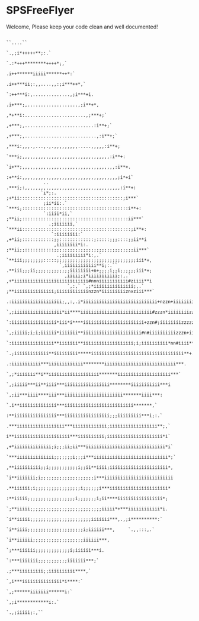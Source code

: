 # SPSFreeFlyer

Welcome, Please keep your code clean and well documented!

                                                                                                                                                      
                                                                                                                                                      
                                                                                                                                                      
                                                                                                                                                      
                                                                                                                                                      
                                                                                                                                                      
                                                                                                                                                      
                                                                                                                                                      
                                                                                                                                                      
                                                                                                                                                      
                                                                                                                                                      
                                                                                                                                                      
                                                                                                                                                      
                                                                                                                                                      
                                                                                                                                                      
                                                                                                                                                      
                                                                                                                                                      
                                                                                       ``....``                                                       
                                                                                  `.,;i*+++++**;:.`                                                   
                                                                               `.:*+++********++++*;,`                                                
                                                                              .i++******iiiii******++*:`                                              
                                                                            .i++***ii;:,,....,,:;i***++*,`                                            
                                                                          `:++***i:,..............,;i***+i.                                           
                                                                         .i+***;,...................,;i**+*,                                          
                                                                        ,*+**i:.......................,;***+;`                                        
                                                                       ,+***;,..........................:i**+;`                                       
                                                                      ,+***;,...........................,:i**+;`                                      
                                                                     ,***i:,,,.,...,.,.,,,,,,,,,.....,,,,,:i**+;                                      
                                                                    `***i;,,,,,,,,,,,,,,,,,,,,,,,,,,,,,,,,,:i**+:                                     
                                                                   `i+**;,,,,,,,,,,,,,,,,,,,,,,,,,,,,,,,,,,,:i**+.                                    
                                                                   :+**i:,,,,,,,,,,,,,,,,,,,,,,,,,,,,,,,,,,,,;i*+i`                                   
                  ..                                              .***i;:,,,,,,,,,,,,,,,,,,,,,,,,,,,,,,,,,,,,:i**+:                                   
                 `i*;:.                                           ;+*ii:::::::::::::::::::::::::::::::::::::::;i***`                                  
                  ;ii*ii:.`                                      `***i;::::::::::::::::::::::::::::::::::::::::i**+:                                  
                  `:iiii*ii,`                                    ;**ii;::::::::::::::::::::::::::::::::::::::::ii***`                                 
                    .;iiiiiii,`                                 `***ii:::::::::::::::::::::::::::::::::::::::::;i**+:                                 
                     `:iiiiiiii:`                               ,+*ii;::::::::::::;;:::::::::::::;:::::;;;::::;;ii**i                                 
                      ,iiiiiiii*i:.                             ;**ii;;:::::::::::;;;;;;;;;;;;;;;;;;;;;;;;;;;;;;ii***`                                
                       .;iiiiiiiii*i:,.`                       `**iii;;;;;;;;:::::;;;;;;;;;;;;;;;;;;;;;;;;;;;;;;iii*+,                                
                        `,iiiiiiiiiiii**i;:.``                 .**iii;;;ii;;;;;;;;;;;;;iiiiiiii+n+;;;;i;;i;;;;;;iii*+;                                
                          ,iiiii;i*iiiiiiiiiii;:,.`            ,+*iiiiiiiiiiiiiiiiiiiiiiiiiiii#nnniiiiiiiiiii#ziiii**i                                
                           `,:,` `,;*iiiiiiiiiiiiiii;,.`       ;**iiiiiiiiiiiiiii;iiiiiiiiiiiinzzn*iiiiiiiiiznxziii***`                               
                                    .:iiiiiiiiiiiiiiiiiii;,,:,.i*iiiiiiiiiiiiiiiiiiiiiiiiiiii+nzzn+iiiiiiii#nznniii***.                               
                                      `,;iiiiiiiiiiiiiiiiii*ii****iiiiiiiiiiiiiiiiiiiiiiiiiii#zzzn*iiiiiiiizzzzxiii***,                               
                                         `:iiiiiiiiiiiiiiiii*iii*i****iiiiiiiiiiiiiiiiiiiiiii+zzn#;iiiiiiiizzzzziii***,                               
                                           `,;iiiii;i;i;iiiiii*iiiiiii**iiiiiiiiiiiiiiiiiiiiii#n#iiiiiiiiiizzzn+iii***,                               
                                              `:iiiiiiiiiiiiiiii**iiiiiii**iiiiiiiiiiiiiiiiiii;i;iiiiiiiiii*nn#iiii**+,                               
                                                `.;iiiiiiiiiiiii**iiiiiiiii*****iiiiiiiiiiiiiiiiiiiiiiiiiiiiiiiiiii**+.                               
                                                   .:iiiiiiiiiii***iiiiiiiiiiiii********iiiiiiiiiiiiiiiiiiiiiiiiiii***.                               
                                                     `,;*iiiiiii**i**iiiiiiiiiiiiiiiiiii*******iiiiiiiiiiiiiiiiiiii***`                               
                                                        `,;iiiii***ii**iiii***iiiiiiiiiiiiiiiii********iiiiiiiiiii***i                                
                                                           `,;ii***iiii****iii***iiiiiiiiiiiiiiiiiiiiii*******iiii***:                                
                                                              `.i**iiiiiiiiiiiiii***iiiiiiiiiiiiiiiiiiiiiiiiii*******,`                               
                                                                :**iiiiiiiiiiiiiiii***iiiiiiiiiiiiiiiii;;;iiiiiiiii***i;:.`                           
                                                                .***iiiiiiiiiiiiiiiiii***iiiiiiiiiiiii;iiiiiiiiiiiiiiiiii**;,`                        
                                                                 i**iiiiiiiiiiiiiiiiiiiii***iiiiiiiiii;iiiiiiiiiiiiiiiiiiiii*i`                       
                                                                 ,+*iiiiiiiiiiiiii;i;;;ii;ii***iiiiiiiiiiiiiiiiiiiiiiiiiiiiii*i`                      
                                                                 `***iiiiiiiiiiiiii;;;;;;;i;;;i***iiiiiiiiiiiiiiiiiiiiiiiiiiii*;`                     
                                                                  ,**iiiiiiiiii;;i;;;;;;;;;;;i;;ii**iiii;iiiiiiiiiiiiiiiiiiiiii*,                     
                                                                  `i**iiiiiii;i;;;;;;;;;;;;;;;;;;;;i***iiiiiiiiiiiiiiiiiiiiiiiiii                     
                                                                   .**iiiiii;i;;;;;;;;;;;;;;;;;i;;;;;;i***iiiiiiiiiiiiiiiiiiiiii*                     
                                                                    :**iiiii;;;;;;;;;;;;;;;;;;i;;;;;;;i;ii****iiiiiiiiiiiiiiiii*;                     
                                                                    `;**iiiii;;;;;;;;;;;;;;;;;;;;;;;;;;;iiiii*+***iiiiiiiiiiii*i.                     
                                                                     `i**iiiii;;;;;;;;;;;;;;;;;;;;;;;iiiiiii***,.,;i**********:`                      
                                                                      `i**iiii;;;;;;;;;;;;;;;;;;;;;i;iiiiii***,     `.,,:::,.`                        
                                                                       `i**iiiiii;;;;;;;;;;;;;;;;;;;iiiiii***,                                        
                                                                        `;***iiiiii;;;;;;;;;;;;;i;iiiiii***i.                                         
                                                                         `:***iiiiiii;;;;;;;;;;;iiiiiii***;`                                          
                                                                           .;***iiiiiiiii;;iiiiiiiiii****,`                                           
                                                                            `,i***iiiiiiiiiiiiiii*i****:`                                             
                                                                              `,;******iiiiiii******i:`                                               
                                                                                 `,;i************i:.`                                                 
                                                                                    `.,;iiiii;:,``                                                    
                                                                                                                                                      
                                                                                                                                                      
                                                                                                                                                      
                                                                                                                                                      
                                                                                                                                                      
                                                                                                                                                      
                                                                                                                                                      
                                                                                                                                                      
                                                                                                                                                      
                                                                                                                                                      
                                                                                                                                                      